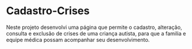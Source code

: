 # Cadastro-Crises
Neste projeto desenvolvi uma página que permite o cadastro, alteração, consulta e exclusão de crises de uma criança autista, para que a familia e equipe médica possam acompanhar seu desenvolvimento.
